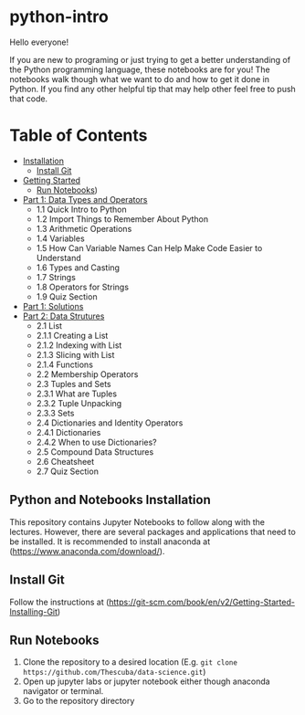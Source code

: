 # python-intro
Hello everyone!

If you are new to programing or just trying to get a better understanding of the Python programming language, these notebooks are for you! The notebooks walk though what we want to do and how to get it done in Python. If you find any other helpful tip that may help other feel free to push that code.

Table of Contents
=================

  * [Installation](#notebooks-installation)
    * [Install Git](#install-git)
  * [Getting Started](#getting-started)
    * [Run Notebooks](#run-notebooks))
  * [Part 1: Data Types and Operators](Intro-Data-Types-and-Operators.ipynb)
      * 1.1 Quick Intro to Python
      * 1.2 Import Things to Remember About Python
      * 1.3 Arithmetic Operations
      * 1.4 Variables
      * 1.5 How Can Variable Names Can Help Make Code Easier to Understand
      * 1.6 Types and Casting
      * 1.7 Strings
      * 1.8 Operators for Strings
      * 1.9 Quiz Section
  * [Part 1: Solutions](Intro-Data-Types-and-Operators-Solution.ipynb)
  * [Part 2: Data Strutures](Data-Structures.ipynb)
      * 2.1 List
       * 2.1.1 Creating a List
       * 2.1.2 Indexing with List
       * 2.1.3 Slicing with List
       * 2.1.4 Functions
      * 2.2 Membership Operators
      * 2.3 Tuples and Sets
       * 2.3.1 What are Tuples
       * 2.3.2 Tuple Unpacking
       * 2.3.3 Sets
      * 2.4 Dictionaries and Identity Operators
       * 2.4.1 Dictionaries
       * 2.4.2 When to use Dictionaries?
      * 2.5 Compound Data Structures
      * 2.6 Cheatsheet
      * 2.7 Quiz Section


## Python and Notebooks Installation
This repository contains Jupyter Notebooks to follow along with the lectures. However, there are several
packages and applications that need to be installed. It is recommended to install anaconda at (https://www.anaconda.com/download/).

## Install Git
Follow the instructions at (https://git-scm.com/book/en/v2/Getting-Started-Installing-Git)

## Run Notebooks
1. Clone the repository to a desired location (E.g. `git clone https://github.com/Thescuba/data-science.git`)
2. Open up jupyter labs or jupyter notebook either though anaconda navigator or terminal. 
3. Go to the repository directory
